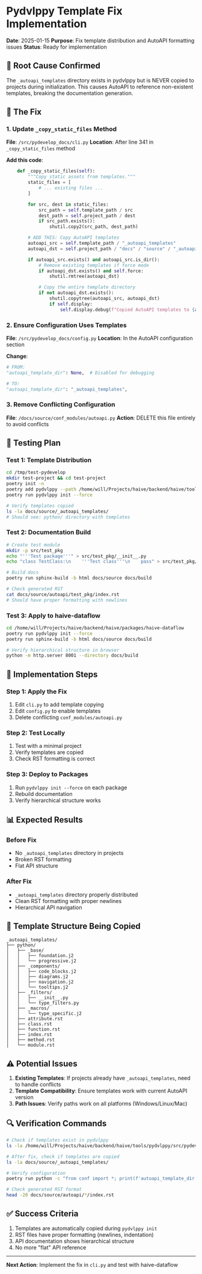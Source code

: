 # Pydvlppy Template Fix Implementation

**Date**: 2025-01-15
**Purpose**: Fix template distribution and AutoAPI formatting issues
**Status**: Ready for implementation

## 🎯 Root Cause Confirmed

The `_autoapi_templates` directory exists in pydvlppy but is NEVER copied to projects during initialization. This causes AutoAPI to reference non-existent templates, breaking the documentation generation.

## 🔧 The Fix

### 1. Update `_copy_static_files` Method

**File**: `/src/pydevelop_docs/cli.py`
**Location**: After line 341 in `_copy_static_files` method

**Add this code**:

```python
    def _copy_static_files(self):
        """Copy static assets from templates."""
        static_files = [
            # ... existing files ...
        ]

        for src, dest in static_files:
            src_path = self.template_path / src
            dest_path = self.project_path / dest
            if src_path.exists():
                shutil.copy2(src_path, dest_path)

        # ADD THIS: Copy AutoAPI templates
        autoapi_src = self.template_path / "_autoapi_templates"
        autoapi_dst = self.project_path / "docs" / "source" / "_autoapi_templates"

        if autoapi_src.exists() and autoapi_src.is_dir():
            # Remove existing templates if force mode
            if autoapi_dst.exists() and self.force:
                shutil.rmtree(autoapi_dst)

            # Copy the entire template directory
            if not autoapi_dst.exists():
                shutil.copytree(autoapi_src, autoapi_dst)
                if self.display:
                    self.display.debug(f"Copied AutoAPI templates to {autoapi_dst}")
```

### 2. Ensure Configuration Uses Templates

**File**: `/src/pydevelop_docs/config.py`
**Location**: In the AutoAPI configuration section

**Change**:

```python
# FROM:
"autoapi_template_dir": None,  # Disabled for debugging

# TO:
"autoapi_template_dir": "_autoapi_templates",
```

### 3. Remove Conflicting Configuration

**File**: `/docs/source/conf_modules/autoapi.py`
**Action**: DELETE this file entirely to avoid conflicts

## 🧪 Testing Plan

### Test 1: Template Distribution

```bash
cd /tmp/test-pydevelop
mkdir test-project && cd test-project
poetry init -n
poetry add pydvlppy --path /home/will/Projects/haive/backend/haive/tools/pydvlppy
poetry run pydvlppy init --force

# Verify templates copied
ls -la docs/source/_autoapi_templates/
# Should see: python/ directory with templates
```

### Test 2: Documentation Build

```bash
# Create test module
mkdir -p src/test_pkg
echo "'''Test package'''" > src/test_pkg/__init__.py
echo "class TestClass:\n    '''Test class'''\n    pass" > src/test_pkg/core.py

# Build docs
poetry run sphinx-build -b html docs/source docs/build

# Check generated RST
cat docs/source/autoapi/test_pkg/index.rst
# Should have proper formatting with newlines
```

### Test 3: Apply to haive-dataflow

```bash
cd /home/will/Projects/haive/backend/haive/packages/haive-dataflow
poetry run pydvlppy init --force
poetry run sphinx-build -b html docs/source docs/build

# Verify hierarchical structure in browser
python -m http.server 8001 --directory docs/build
```

## 🚀 Implementation Steps

### Step 1: Apply the Fix

1. Edit `cli.py` to add template copying
2. Edit `config.py` to enable templates
3. Delete conflicting `conf_modules/autoapi.py`

### Step 2: Test Locally

1. Test with a minimal project
2. Verify templates are copied
3. Check RST formatting is correct

### Step 3: Deploy to Packages

1. Run `pydvlppy init --force` on each package
2. Rebuild documentation
3. Verify hierarchical structure works

## 📊 Expected Results

### Before Fix

- No `_autoapi_templates` directory in projects
- Broken RST formatting
- Flat API structure

### After Fix

- `_autoapi_templates` directory properly distributed
- Clean RST formatting with proper newlines
- Hierarchical API navigation

## 🎨 Template Structure Being Copied

```
_autoapi_templates/
├── python/
│   ├── _base/
│   │   ├── foundation.j2
│   │   └── progressive.j2
│   ├── _components/
│   │   ├── code_blocks.j2
│   │   ├── diagrams.j2
│   │   ├── navigation.j2
│   │   └── tooltips.j2
│   ├── _filters/
│   │   ├── __init__.py
│   │   └── type_filters.py
│   ├── _macros/
│   │   └── type_specific.j2
│   ├── attribute.rst
│   ├── class.rst
│   ├── function.rst
│   ├── index.rst
│   ├── method.rst
│   └── module.rst
```

## ⚠️ Potential Issues

1. **Existing Templates**: If projects already have `_autoapi_templates`, need to handle conflicts
2. **Template Compatibility**: Ensure templates work with current AutoAPI version
3. **Path Issues**: Verify paths work on all platforms (Windows/Linux/Mac)

## 🔍 Verification Commands

```bash
# Check if templates exist in pydvlppy
ls -la /home/will/Projects/haive/backend/haive/tools/pydvlppy/src/pydevelop_docs/templates/_autoapi_templates/

# After fix, check if templates are copied
ls -la docs/source/_autoapi_templates/

# Verify configuration
poetry run python -c "from conf import *; print(f'autoapi_template_dir = {autoapi_template_dir}')"

# Check generated RST format
head -20 docs/source/autoapi/*/index.rst
```

## ✅ Success Criteria

1. Templates are automatically copied during `pydvlppy init`
2. RST files have proper formatting (newlines, indentation)
3. API documentation shows hierarchical structure
4. No more "flat" API reference

---

**Next Action**: Implement the fix in `cli.py` and test with haive-dataflow
